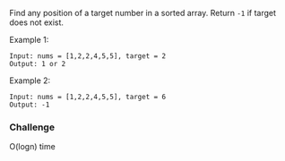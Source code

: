Find any position of a target number in a sorted array. Return `-1` if target does not exist.

Example 1:
```
Input: nums = [1,2,2,4,5,5], target = 2
Output: 1 or 2
```
Example 2:
```
Input: nums = [1,2,2,4,5,5], target = 6
Output: -1
```
### Challenge
O(logn) time